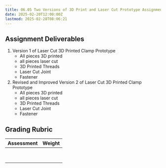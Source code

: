 ```yaml
---
title: 06.05 Two Versions of 3D Print and Laser Cut Prototype Assignment
date: 2025-02-20T12:00:00Z
lastmod: 2025-02-28T08:06:21
---
```


## Assignment Deliverables

1. Version 1 of Laser Cut 3D Printed Clamp Prototype
   - All pieces 3D printed
   - all pieces laser cut
   - 3D Printed Threads
   - Laser Cut Joint
   - Fastener
2. Revised and Improved Version 2 of Laser Cut 3D Printed Clamp Prototype
   - All pieces 3D printed
   - all pieces laser cut
   - 3D Printed Threads
   - Laser Cut Joint
   - Fastener

## Grading Rubric

<div class="responsive-table-markdown">

| Assessment | Weight |
| ---------- | ------ |
|            |        |
|            |        |
|            |        |
|            |        |
|            |        |
|            |        |
|            |        |
|            |        |

</div>
